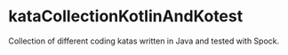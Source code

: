 # kataCollectionKotlinAndKotest
Collection of different coding katas written in Java and tested with Spock.
